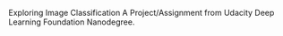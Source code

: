 Exploring Image Classification
A Project/Assignment from Udacity Deep Learning Foundation Nanodegree.
